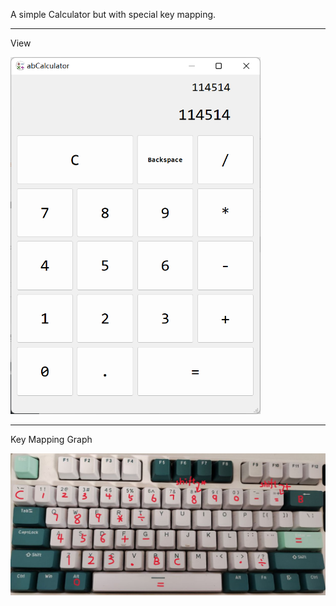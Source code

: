 A simple Calculator but with special key mapping.

---

View

<img src="Resource/Image/view.png" width=400/>

---

Key Mapping Graph

<img src="Resource/Image/Keyboard.jpg" width=800/>